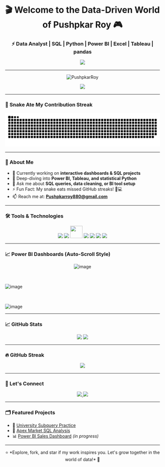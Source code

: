 <h1 align="center">🎬 Welcome to the Data-Driven World of Pushpkar Roy 🎮</h1>
<h3 align="center">⚡ Data Analyst | SQL | Python | Power BI | Excel | Tableau | pandas</h3>

<p align="center">
  <img src="https://readme-typing-svg.demolab.com?font=Fira+Code&size=22&pause=1000&center=true&width=435&lines=Daily+SQL+Practice+%F0%9F%93%9A;Python+Scripts+Never+Sleep+%F0%9F%94%A5;Power+BI+Dashboards+In+Progress+%F0%9F%93%8A;Data+Cleaning+With+pandas+%F0%9F%A7%90;Data+Never+Lies+%E2%9C%85"/>
</p>

---

<p align="center">
  <img src="https://komarev.com/ghpvc/?username=PushpkarRoy&label=Profile%20views&color=0e75b6&style=flat" alt="PushpkarRoy" />
</p>

<p align="center">
  <img src="https://github-profile-trophy.vercel.app/?username=PushpkarRoy&theme=gruvbox&no-bg=true&margin-w=10" />
</p>

---

### 🐍 Snake Ate My Contribution Streak

<p align="center">
  <img src="https://raw.githubusercontent.com/Platane/snk/output/github-contribution-grid-snake.svg" alt="snake game" />
</p>

---

### 🧠 About Me

* 🔭 Currently working on **interactive dashboards & SQL projects**
* 🌱 Deep-diving into **Power BI, Tableau, and statistical Python**
* 💬 Ask me about **SQL queries, data cleaning, or BI tool setup**
* ⚡ Fun Fact: My snake eats missed GitHub streaks! 🐍💻
* 📫 Reach me at: **[Pushpkarroy880@gmail.com](mailto:Pushpkarroy880@gmail.com)**

---

### 🛠️ Tools & Technologies

<p align="center">
  <img src="https://img.icons8.com/color/48/000000/python.png"/>
  <img src="https://img.icons8.com/fluency/48/sql.png"/>
  <img src="https://cdn.jsdelivr.net/gh/devicons/devicon/icons/pandas/pandas-original.svg" width="40" height="40"/>
  <img src="https://img.icons8.com/color/48/microsoft-excel-2019--v1.png"/>
  <img src="https://img.icons8.com/color/48/power-bi.png"/>
  <img src="https://img.icons8.com/color/48/tableau-software.png"/>
  <img src="https://img.icons8.com/ios-filled/50/github.png"/>
</p>

---

### 📈 Power BI Dashboards (Auto-Scroll Style)

<p align="center">
  <img width="591" height="374" alt="image" src="https://github.com/user-attachments/assets/1f3de23f-ac6b-4849-8ebb-5781d53aaefe" />


  <br/><br/>
  <img width="735" height="425" alt="image" src="https://github.com/user-attachments/assets/6c8f5c2e-b316-408f-8c9e-da64d1c0a85c" />

  <br/><br/>
  <img width="729" height="414" alt="image" src="https://github.com/user-attachments/assets/e97bfcfb-911b-4a24-a332-4b9db568f333" />

</p>

---

### 📈 GitHub Stats

<p align="center">
  <img src="https://github-readme-stats.vercel.app/api?username=PushpkarRoy&show_icons=true&theme=radical" height="150"/>
  <img src="https://github-readme-stats.vercel.app/api/top-langs/?username=PushpkarRoy&layout=compact&theme=radical" height="150"/>
</p>

---

### 🔥 GitHub Streak

<p align="center">
  <img src="https://github-readme-streak-stats.herokuapp.com/?user=PushpkarRoy&theme=tokyonight"/>
</p>

---

### 🎯 Let's Connect

<p align="center">
  <a href="https://www.linkedin.com/in/yourlinkedin" target="_blank">
    <img src="https://img.icons8.com/color/48/linkedin.png"/>
  </a>
  <a href="mailto:Pushpkarroy880@gmail.com" target="_blank">
    <img src="https://img.icons8.com/color/48/gmail--v1.png"/>
  </a>
</p>

---

### 🗂️ Featured Projects

* 🎯 [University Subquery Practice](https://github.com/PushpkarRoy/SQL-Subquery-Practice-UniversityDB)
* 🛒 [Apex Market SQL Analysis](https://github.com/PushpkarRoy/Apex-Market-SQL)
* 📊 [Power BI Sales Dashboard](https://github.com/PushpkarRoy/PowerBI-SalesDashboard) *(in progress)*

---

<p align="center">
  ⭐ *Explore, fork, and star if my work inspires you. Let's grow together in the world of data!* 🚀
</p>

